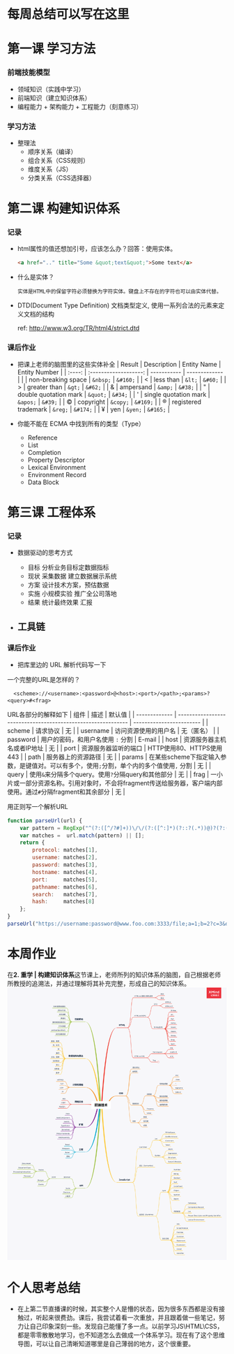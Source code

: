 # 每周总结可以写在这里
# 第一课 学习方法
### 前端技能模型
- 领域知识（实践中学习）
- 前端知识（建立知识体系）
- 编程能力 + 架构能力 + 工程能力（刻意练习）

### 学习方法
  - 整理法
    - 顺序关系（编译）
    - 组合关系（CSS规则）
    - 维度关系（JS）
    - 分类关系（CSS选择器）
# 第二课 构建知识体系
### 记录
- html属性的值还想加引号，应该怎么办？回答：使用实体。
  ```html
  <a href=".." title="Some &quot;text&quot;">Some text</a>
  ```
- 什么是实体？
  ```
  实体是HTML中的保留字符必须替换为字符实体。键盘上不存在的字符也可以由实体代替。
  ```
  
- DTD(Document Type Definition) 
  文档类型定义, 使用一系列合法的元素来定义文档的结构

  ref: http://www.w3.org/TR/html4/strict.dtd

### 课后作业
- 把课上老师的脑图里的这些实体补全
  | Result |      Description      | Entity Name | Entity Number |
  | :----: | :-------------------: | ----------- | ------------- |
  |        |  non-breaking space   | `&nbsp;`    | `&#160;`      |
  |   <    |       less than       | `&lt;`      | `&#60;`       |
  |   >    |     greater than      | `&gt;`      | `&#62;`       |
  |   &    |       ampersand       | `&amp;`     | `&#38;`       |
  |   "    | double quotation mark | `&quot;`    | `&#34;`       |
  |   '    | single quotation mark | `&apos;`    | `&#39;`       |
  |   ©    |       copyright       | `&copy;`    | `&#169;`      |
  |   ®    | registered trademark  | `&reg;`     | `&#174;`      |
  |   ¥    |          yen          | `&yen;`     | `&#165;`      |

- 你能不能在 ECMA 中找到所有的类型（Type）
  - Reference
  - List
  - Completion
  - Property Descriptor
  - Lexical Environment
  - Environment Record
  - Data Block

# 第三课 工程体系

### 记录
- 数据驱动的思考方式
  - 目标 分析业务目标定数据指标
  - 现状 采集数据 建立数据展示系统
  - 方案 设计技术方案，预估数据
  - 实施 小规模实验 推广全公司落地
  - 结果 统计最终效果 汇报

- 工具链
  - 
### 课后作业
- 把库里边的 URL 解析代码写一下

一个完整的URL是怎样的？
```
  <scheme>://<username>:<password>@<host>:<port>/<path>;<params>?<query>#<frag>
```
URL各部分的解释如下
  | 组件          | 描述                                                         | 默认值                   |
  | ------------- | ------------------------------------------------------------ | ------------------------ |
  | scheme        | 请求协议                                                     | 无                       |
  | username      | 访问资源使用的用户名                                         | 无（匿名）               |
  | password      | 用户的密码，和用户名使用 `:` 分割                            | E-mail                   |
  | host          | 资源服务器主机名或者IP地址                                   | 无                       |
  | port          | 资源服务器监听的端口                                         | HTTP使用80、HTTPS使用443 |
  | path          | 服务器上的资源路径                                           | 无                       |
  | params        | 在某些scheme下指定输入参数，是键值对。可以有多个，使用`;`分割，单个内的多个值使用`,` 分割 | 无                       |
  | query         | 使用`&`来分隔多个query。使用`?`分隔query和其他部分           | 无                       |
  | frag | 一小片或一部分资源名称。引用对象时，不会将fragment传送给服务器，客户端内部使用。通过`#`分隔fragment和其余部分 | 无                       |

用正则写一个解析URL
```js
function parseUrl(url) {
    var pattern = RegExp("^(?:([^/?#]+))\/\/(?:([^:]*)(?::?(.*))@)?(?:([^/?#:]*):?([0-9]+)?)?([^?#]*)(\\?(?:[^#]*))?(#(?:.*))?");
    var matches =  url.match(pattern) || [];
    return {
        protocol: matches[1],
        username: matches[2],
        password: matches[3],
        hostname: matches[4],
        port:     matches[5],
        pathname: matches[6],
        search:   matches[7],
        hash:     matches[8]
    };
}
parseUrl("https://username:password@www.foo.com:3333/file;a=1;b=2?c=3&d=4#test")
```
# 本周作业

在**2. 重学 | 构建知识体系**这节课上，老师所列的知识体系的脑图，自己根据老师所教授的追溯法，并通过理解将其补充完整，形成自己的知识体系。
![前端技术](./前端技术.png)

# 个人思考总结
- 在上第二节直播课的时候，其实整个人是懵的状态，因为很多东西都是没有接触过，听起来很费劲。课后，我尝试着看一次重放，并且跟着做一些笔记，努力让自己印象深刻一些。发现自己能懂了多一点。以前学习JS\HTML\CSS，都是零零散散地学习，也不知道怎么去做成一个体系学习。现在有了这个思维导图，可以让自己清晰知道哪里是自己薄弱的地方，这个很重要。
